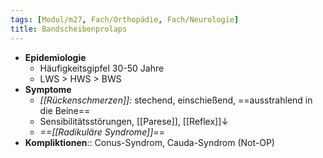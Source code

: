 ```yaml
---
tags: [Modul/m27, Fach/Orthopädie, Fach/Neurologie]
title: Bandscheibenprolaps
---
```

- **Epidemiologie**
	- Häufigkeitsgipfel 30-50 Jahre
	- LWS > HWS > BWS
- **Symptome**
	- *[[Rückenschmerzen]]:* stechend, einschießend, ==ausstrahlend in die Beine==
	- Sensibilitätsstörungen, [[Parese]],  [[Reflex]]↓
	- *==[[Radikuläre Syndrome]]==*
- **Kompliktionen**:: Conus-Syndrom, Cauda-Syndrom (Not-OP)